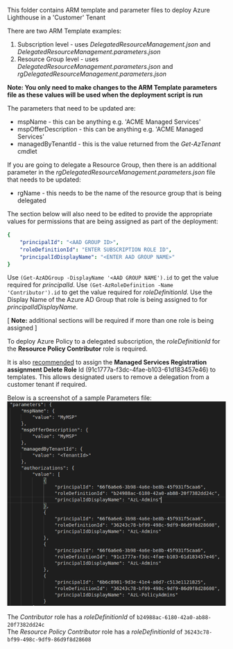 This folder contains ARM template and parameter files to deploy Azure Lighthouse in a 'Customer' Tenant
  
There are two ARM Template examples:
  
1. Subscription level  - uses _DelegatedResourceManagement.json_ and _DelegatedResourceManagement.parameters.json_
2. Resource Group level - uses _DelegatedResourceManagement.parameters.json_ and _rgDelegatedResourceManagement.parameters.json_

**Note: You only need to make changes to the ARM Template parameters file as these values will be used when the deployment script is run** 
    
The parameters that need to be updated are: 

* mspName - this can be anything e.g. 'ACME Managed Services'
* mspOfferDescription - this can be anything e.g. 'ACME Managed Services'
* managedByTenantId - this is the value returned from the _Get-AzTenant_ cmdlet
  
If you are going to delegate a Resource Group, then there is an additional parameter in the _rgDelegatedResourceManagement.parameters.json_ file that needs to be updated: 
  
* rgName - this needs to be the name of the resource group that is being delegated 
  
The section below will also need to be edited to provide the appropriate values for permissions that are being assigned as part of the deployment:

```yaml  
{
    "principalId": "<AAD GROUP ID>",
    "roleDefinitionId": "ENTER SUBSCRIPTION ROLE ID",
    "principalIdDisplayName": "<ENTER AAD GROUP NAME>"
}
```
Use `(Get-AzADGroup -DisplayName '<AAD GROUP NAME').id` to get the value required for _principalId_.
Use `(Get-AzRoleDefinition -Name 'Contributor').id` to get the value required for _roleDefinitionId_.
Use the Display Name of the Azure AD Group that role is being assigned to for _principalIdDisplayName_. 
  
[ **Note:** additional sections will be required if more than one role is being assigned ] 
  
To deploy Azure Policy to a delegated subscription, the _roleDefinitionId_ for the **Resource Policy Contributor** role is required.
  
It is also [recommended](https://docs.microsoft.com/en-us/azure/lighthouse/how-to/onboard-customer) to assign the **Managed Services Registration assignment Delete Role** Id (91c1777a-f3dc-4fae-b103-61d183457e46) to templates. This allows designated users to remove a delegation from a customer tenant if required. 
  
Below is a screenshot of a sample Parameters file: 
![ARM Template Parameters File](https://github.com/paulfcollins/public-azure/blob/master/Azure-Lighthouse/images/exampleARMtemplateParams.png) 
 
The _Contributor_ role has a _roleDefinitionId_ of `b24988ac-6180-42a0-ab88-20f7382dd24c`  
  The _Resource Policy Contributor_ role has a _roleDefinitionId_ of `36243c78-bf99-498c-9df9-86d9f8d28608` 
  

  

